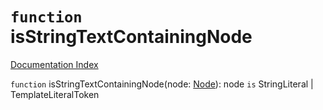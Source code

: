 # `function` isStringTextContainingNode

[Documentation Index](../README.md)

`function` isStringTextContainingNode(node: [Node](../private.interface.Node/README.md)): node `is` StringLiteral | TemplateLiteralToken
